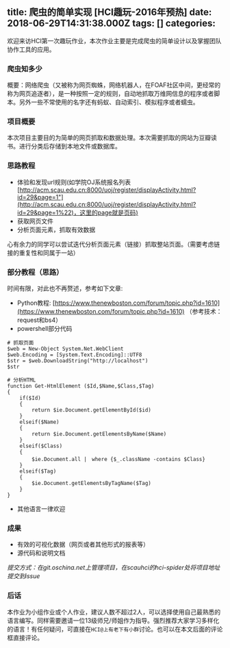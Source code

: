 
title: 爬虫的简单实现 [HCI趣玩-2016年预热]
date: 2018-06-29T14:31:38.000Z
tags: []
categories: 
---
欢迎来访HCI第一次趣玩作业，本次作业主要是完成爬虫的简单设计以及掌握团队协作工具的应用。

### <a name="zplldu"></a>爬虫知多少

概要：网络爬虫（又被称为网页蜘蛛，网络机器人，在FOAF社区中间，更经常的称为网页追逐者），是一种按照一定的规则，自动地抓取万维网信息的程序或者脚本。另外一些不常使用的名字还有蚂蚁、自动索引、模拟程序或者蠕虫。

### <a name="e8qska"></a>项目概要

本次项目主要目的为简单的网页抓取和数据处理。本次需要抓取的网站为豆瓣读书。进行分类后存储到本地文件或数据库。

### <a name="0t9vie"></a>思路教程

* 体验和发现url规则(如学院OJ系统报名列表[http://acm.scau.edu.cn:8000/uoj/register/displayActivity.html?id=29&page=1"](http://acm.scau.edu.cn:8000/uoj/register/displayActivity.html?id=29&page=1%22)，这里的page就是页码)
* 获取网页文件
* 分析页面元素，抓取有效数据

心有余力的同学可以尝试迭代分析页面元素（链接）抓取整站页面。（需要考虑链接的重复性和同属于一站）

### <a name="t5ckpu"></a>部分教程（思路）

时间有限，对此也不再赘述，参考如下文章:

* Python教程: [https://www.thenewboston.com/forum/topic.php?id=1610](https://www.thenewboston.com/forum/topic.php?id=1610) （参考技术：request和bs4）
* powershell部分代码

```
# 抓取页面
$web = New-Object System.Net.WebClient
$web.Encoding = [System.Text.Encoding]::UTF8
$str = $web.DownloadString("http://localhost")
$str

# 分析HTML
function Get-HtmlElement ($Id,$Name,$Class,$Tag)
{
    if($Id)
    {
        return $ie.Document.getElementById($id)
    }
    elseif($Name)
    {
        return $ie.Document.getElementsByName($Name)
    }
    elseif($Class)
    {
        $ie.Document.all |　where {$_.className -contains $Class}
    }
    elseif($Tag)
    {
        $ie.Document.getElementsByTagName($Tag)
    }
}
```

* 其他语言一律欢迎

### <a name="tudgkb"></a>成果

* 有效的可视化数据（网页或者其他形式的报表等）
* 源代码和说明文档

*提交方式：在git.oschina.net上管理项目，在scauhci的hci-spider处将项目地址提交到issue*

### <a name="u3e6wl"></a>后话

本作业为小组作业或个人作业，建议人数不超过2人，可以选择使用自己最熟悉的语言编写。同样需要邀请一位13级师兄/师姐作为指导。强烈推荐大家学习多样化的语言！有任何疑问，可直接在`HCI@上有老下有小群`讨论。也可以在本文后面的评论框直接评论。


